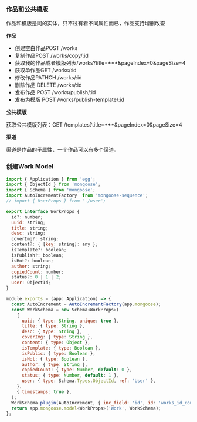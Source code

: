 ### 作品和公共模版

作品和模版是同的实体，只不过有着不同属性而已，作品支持增删改查

**作品**

* 创建空白作品POST /works
* 复制作品POST /works/copy/:id
* 获取我的作品或者模版列表/works?title=***&pageIndex=0&pageSize=4
* 获取单作品GET /works/:id
* 修改作品PATHCH /works/:id
* 删除作品 DELETE /works/:id
* 发布作品 POST /works/publish/:id
* 发布为模版 POST /works/publish-template/:id

**公共模版**

获取公共模版列表：GET /templates?title=***&pageIndex=0&pageSize=4

**渠道**

渠道是作品的子属性，一个作品可以有多个渠道。

### 创建Work Model

```javascript
import { Application } from 'egg';
import { ObjectId } from 'mongoose';
import { Schema } from 'mongoose';
import AutoIncrementFactory  from 'mongoose-sequence';
// import { UserProps } from './user';

export interface WorkProps {
  id?: number;
  uuid: string;
  title: string;
  desc: string;
  coverImg?: string;
  content?: { [key: string]: any };
  isTemplate?: boolean;
  isPublish?: boolean;
  isHot?: boolean;
  author: string;
  copiedCount: number;
  status?: 0 | 1 | 2;
  user: ObjectId;
}

module.exports = (app: Application) => {
  const AutoIncrement = AutoIncrementFactory(app.mongoose);
  const WorkSchema = new Schema<WorkProps>(
    {
      uuid: { type: String, unique: true },
      title: { type: String },
      desc: { type: String },
      coverImg: { type: String },
      content: { type: Object },
      isTemplate: { type: Boolean },
      isPublic: { type: Boolean },
      isHot: { type: Boolean },
      author: { type: String },
      copiedCount: { type: Number, default: 0 },
      status: { type: Number, default: 1 },
      user: { type: Schema.Types.ObjectId, ref: 'User' },
    },
    { timestamps: true },
  );
  WorkSchema.plugin(AutoIncrement, { inc_field: 'id', id: 'works_id_counter' });
  return app.mongoose.model<WorkProps>('Work', WorkSchema);
};


```
